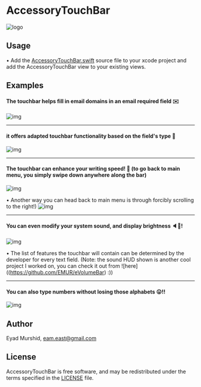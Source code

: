 # AccessoryTouchBar
![logo](https://i.imgur.com/a6u2aNS.png)

## Usage
• Add the [AccessoryTouchBar.swift](https://github.com/EMUR/eVolumeBar/blob/master/Source/eVolumeBar.swift) source file to your xcode project and add the AccessoryTouchBar view to your existing views. 

## Examples

#### The touchbar helps fill in email domains in an email required field ✉️
![img](https://i.imgur.com/ynpvgq2.gif)

----------------

#### it offers adapted touchbar functionality based on the field's type 👀
![img](https://i.imgur.com/kUOfL6Z.gif)

----------------

#### The touchbar can enhance your writing speed! 💪 (to go back to main menu, you simply swipe down anywhere along the bar)
![img](https://i.imgur.com/ILh3mci.gif)

• Another way you can head back to main menu is through forcibly scrolling to the right!)
![img](https://i.imgur.com/DO4AOaX.gif)

----------------

#### You can even modify your system sound, and display brightness 🔈🔅! 
![img](https://i.imgur.com/NXydYJQ.gif)

• The list of features the touchbar will contain can be determined by the developer for every text field.
(Note: the sound HUD shown is another cool project I worked on, you can check it out from ![here]((https://github.com/EMUR/eVolumeBar) :))

----------------

#### You can also type numbers without losing those alphabets 😛!!
![img](https://i.imgur.com/XMrhYi7.gif)


## Author
Eyad Murshid, eam.east@gmail.com

## License
AccessoryTouchBar is free software, and may be redistributed under the terms specified in the [LICENSE](https://github.com/EMUR/AccessoryTouchBar/blob/master/LICENSE) file.
